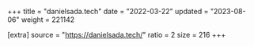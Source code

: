 +++
title = "danielsada.tech"
date = "2022-03-22"
updated = "2023-08-06"
weight = 221142

[extra]
source = "https://danielsada.tech/"
ratio = 2
size = 216
+++
